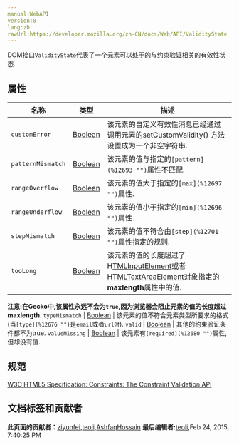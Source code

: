 ```yaml
---
manual:WebAPI
version:0
lang:zh
rawUrl:https://developer.mozilla.org/zh-CN/docs/Web/API/ValidityState
---
```







DOM接口`ValidityState`代表了一个元素可以处于的与约束验证相关的有效性状态.


## 属性<a name="属性"></a>
名称 | 类型 | 描述 
 ---  |  ---  |  ---  | 
`customError` | [Boolean](%19726 "ko/Core JavaScript 1.5 Reference/Global Objects/Boolean") | 该元素的自定义有效性消息已经通过调用元素的setCustomValidity() 方法设置成为一个非空字符串. 
`patternMismatch` | [Boolean](%19726 "ko/Core JavaScript 1.5 Reference/Global Objects/Boolean") | 该元素的值与指定的`[pattern](%12693 "")`属性不匹配. 
`rangeOverflow` | [Boolean](%19726 "ko/Core JavaScript 1.5 Reference/Global Objects/Boolean") | 该元素的值大于指定的`[max](%12697 "")`属性. 
`rangeUnderflow` | [Boolean](%19726 "ko/Core JavaScript 1.5 Reference/Global Objects/Boolean") | 该元素的值小于指定的`[min](%12696 "")`属性. 
`stepMismatch` | [Boolean](%19726 "ko/Core JavaScript 1.5 Reference/Global Objects/Boolean") | 该元素的值不符合由`[step](%12701 "")`属性指定的规则. 
`tooLong` | [Boolean](%19726 "ko/Core JavaScript 1.5 Reference/Global Objects/Boolean") | 该元素的值的长度超过了H[TMLInputElement](%19730 "/zh-CN/DOM/HTMLInputElement")或者[HTMLTextAreaElement](%19731 "/zh-CN/DOM/textarea")对象指定的**maxlength**属性中的值.

**注意:**在Gecko中,该属性永远不会为`true`,因为浏览器会阻止元素的值的长度超过**maxlength**. 
`typeMismatch` | [Boolean](%19726 "ko/Core JavaScript 1.5 Reference/Global Objects/Boolean") | 该元素的值不符合元素类型所要求的格式(当`[type](%12676 "")`是`email`或者`url时`). 
`valid` | [Boolean](%19726 "ko/Core JavaScript 1.5 Reference/Global Objects/Boolean") | 其他的约束验证条件都不为true. 
`valueMissing` | [Boolean](%19726 "ko/Core JavaScript 1.5 Reference/Global Objects/Boolean") | 该元素有`[required](%12680 "")`属性,但却没有值. 






## 规范<a name="规范"></a>


[W3C HTML5 Specification: Constraints: The Constraint Validation API](%19732 "http://dev.w3.org/html5/spec/association-of-controls-and-forms.html#validitystate")




## 文档标签和贡献者
**此页面的贡献者：**[ziyunfei](%61 ""),[teoli](%160 ""),[AshfaqHossain](%4944 "")
**最后编辑者:**[teoli](%160 ""),<time>Feb 24, 2015, 7:40:25 PM</time>


